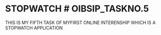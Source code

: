 # STOPWATCH # OIBSIP_TASKNO.5
THIS IS MY FIFTH TASK OF MYFIRST ONLINE INTERENSHIP WHICH IS A STOPWATCH APPLICATION
